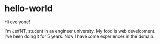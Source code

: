 # hello-world

Hi everyone!

I'm JeffNT, student in an engineer university. My food is web development.
I've been doing it for 5 years. Now I have some experiences in the domain.
